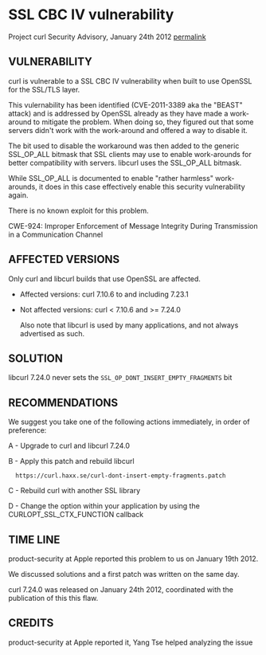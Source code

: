 SSL CBC IV vulnerability
========================

Project curl Security Advisory, January 24th 2012
[permalink](https://curl.haxx.se/docs/adv_20120124B.html)

VULNERABILITY
-------------

  curl is vulnerable to a SSL CBC IV vulnerability when built to use OpenSSL
  for the SSL/TLS layer.

  This vulernability has been identified (CVE-2011-3389 aka the "BEAST"
  attack) and is addressed by OpenSSL already as they have made a work-around
  to mitigate the problem.  When doing so, they figured out that some servers
  didn't work with the work-around and offered a way to disable it.

  The bit used to disable the workaround was then added to the generic
  SSL_OP_ALL bitmask that SSL clients may use to enable work-arounds for
  better compatibility with servers. libcurl uses the SSL_OP_ALL bitmask.

  While SSL_OP_ALL is documented to enable "rather harmless" work-arounds, it
  does in this case effectively enable this security vulnerability again.

  There is no known exploit for this problem.

  CWE-924: Improper Enforcement of Message Integrity During Transmission in a
  Communication Channel

AFFECTED VERSIONS
-----------------

Only curl and libcurl builds that use OpenSSL are affected.

- Affected versions: curl 7.10.6 to and including 7.23.1
- Not affected versions: curl < 7.10.6 and >= 7.24.0

  Also note that libcurl is used by many applications, and not always
  advertised as such.

SOLUTION
--------

  libcurl 7.24.0 never sets the `SSL_OP_DONT_INSERT_EMPTY_FRAGMENTS` bit

RECOMMENDATIONS
---------------

  We suggest you take one of the following actions immediately, in order of
  preference:

  A - Upgrade to curl and libcurl 7.24.0

  B - Apply this patch and rebuild libcurl

      https://curl.haxx.se/curl-dont-insert-empty-fragments.patch

  C - Rebuild curl with another SSL library

  D - Change the option within your application by using the
      CURLOPT_SSL_CTX_FUNCTION callback

TIME LINE
---------

  product-security at Apple reported this problem to us on January 19th 2012.

  We discussed solutions and a first patch was written on the same day.

  curl 7.24.0 was released on January 24th 2012, coordinated with the
  publication of this this flaw.

CREDITS
-------

  product-security at Apple reported it, Yang Tse helped analyzing the issue
